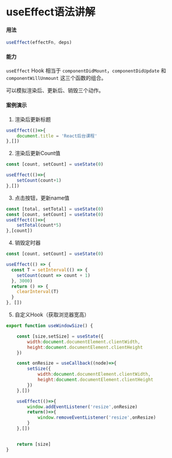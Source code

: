 # useEffect语法讲解

#### 用法

```js
useEffect(effectFn, deps)
```

#### 能力

`useEffect` Hook 相当于 `componentDidMount`，`componentDidUpdate` 和 `componentWillUnmount` 这三个函数的组合。

可以模拟渲染后、更新后、销毁三个动作。

#### 案例演示

1. 渲染后更新标题

```js
useEffect(()=>{
    document.title = 'React后台课程'
},[])
```

2. 渲染后更新Count值

```js
const [count, setCount] = useState(0)

useEffect(()=>{
    setCount(count+1)
},[])
```

3. 点击按钮，更新name值

```js
const [total, setTotal] = useState(0)
const [count, setCount] = useState(0)
useEffect(()=>{
    setTotal(count*5)
},[count])
```

4. 销毁定时器

```js
const [count, setCount] = useState(0)

useEffect(() => {
  const T = setInterval(() => {
    setCount(count => count + 1)
  }, 3000)
  return () => {
    clearInterval(T)
  }
}, [])
```

5. 自定义Hook（获取浏览器宽高）

```js
export function useWindowSize() {

    const [size,setSize] = useState({
        width:document.documentElement.clientWidth,
        height:document.documentElement.clientHeight
    })

    const onResize = useCallback((node)=>{
        setSize({
            width:document.documentElement.clientWidth,
            height:document.documentElement.clientHeight
        })
    },[])

    useEffect(()=>{
        window.addEventListener('resize',onResize)
        return()=>{
            window.removeEventListener('resize',onResize)
        }
    },[])


    return [size]
}
```


